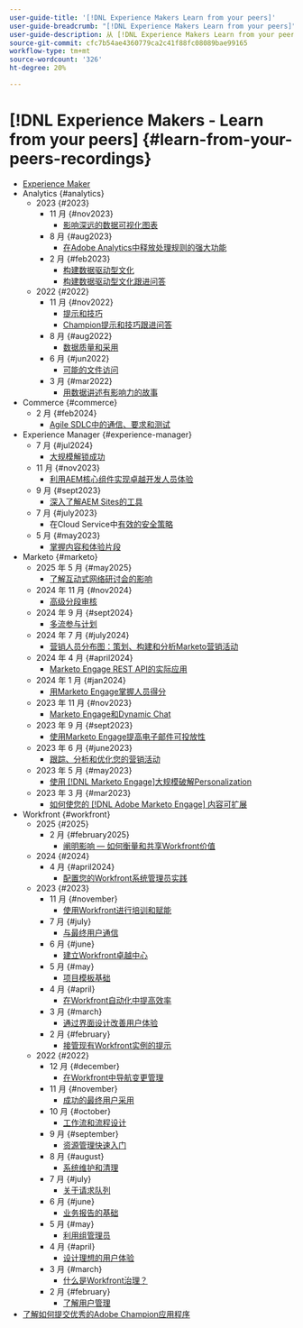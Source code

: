 ```yaml
---
user-guide-title: '[!DNL Experience Makers Learn from your peers]'
user-guide-breadcrumb: "[!DNL Experience Makers Learn from your peers]"
user-guide-description: 从 [!DNL Experience Makers Learn from your peers]开始的录制集合
source-git-commit: cfc7b54ae4360779ca2c41f88fc08089bae99165
workflow-type: tm+mt
source-wordcount: '326'
ht-degree: 20%

---
```



# [!DNL Experience Makers - Learn from your peers] {#learn-from-your-peers-recordings}

+ [Experience Maker](overview.md)
+ Analytics {#analytics}
   + 2023 {#2023}
      + 11 月 {#nov2023}
         + [影响深远的数据可视化图表](analytics/nov2023/impactful-data-visualizations.md)
      + 8 月 {#aug2023}
         + [在Adobe Analytics中释放处理规则的强大功能](analytics/aug2023/processing-rules.md)
      + 2 月 {#feb2023}
         + [构建数据驱动型文化](analytics/feb2023/data-driven-culture.md)
         + [构建数据驱动型文化跟进问答](analytics/feb2023/data-driven-culture-q-and-a.md)
   + 2022 {#2022}
      + 11 月 {#nov2022}
         + [提示和技巧](analytics/nov2022/tips-and-tricks.md)
         + [Champion提示和技巧跟进问答](analytics/nov2022/tips-and-tricks-q-and-a.md)
      + 8 月 {#aug2022}
         + [数据质量和采用](analytics/aug2022/data-quality.md)
      + 6 月 {#jun2022}
         + [可能的文件访问](analytics/june2022/mission-possible.md)
      + 3 月 {#mar2022}
         + [用数据讲述有影响力的故事](analytics/mar2022/stories-with-data.md)
+ Commerce {#commerce}
   + 2 月 {#feb2024}
      + [Agile SDLC中的通信、要求和测试](commerce/2024/agile-sdlc.md)
+ Experience Manager {#experience-manager}
   + 7 月 {#jul2024}
      + [大规模解锁成功](experience-manager/july2024/global-digital-presence.md)
   + 11 月 {#nov2023}
      + [利用AEM核心组件实现卓越开发人员体验](experience-manager/nov2023/core-components.md)
   + 9 月 {#sept2023}
      + [深入了解AEM Sites的工具](experience-manager/sept2023/aem-sites-tools.md)
   + 7 月 {#july2023}
      + 在Cloud Service中[有效的安全策略](experience-manager/july2023/effective-security-strategies-in-cloud-service.md)
   + 5 月 {#may2023}
      + [掌握内容和体验片段](experience-manager/may2023/mastering-content-and-experience-fragments.md)
+ Marketo {#marketo}
   + 2025 年 5 月 {#may2025}
      + [了解互动式网络研讨会的影响](marketo/may2025/interactive-webinars.md)
   + 2024 年 11 月 {#nov2024}
      + [高级分段审核](marketo/nov2024/advanced-segmentation.md)
   + 2024 年 9 月 {#sept2024}
      + [多流参与计划](marketo/sept2024/multi-stream-engagement-programs.md)
   + 2024 年 7 月 {#july2024}
      + [营销人员分布图：策划、构建和分析Marketo营销活动](marketo/july2024/marketers-map-marketo-campaigns.md)
   + 2024 年 4 月 {#april2024}
      + [Marketo Engage REST API的实际应用](marketo/april2024/practical-applications-of-marketo-engage-rest-api.md)
   + 2024 年 1 月 {#jan2024}
      + [用Marketo Engage掌握人员得分](marketo/jan2024/person-scoring-mastery.md)
   + 2023 年 11 月 {#nov2023}
      + [Marketo Engage和Dynamic Chat](marketo/nov2023/dynamic-chat.md)
   + 2023 年 9 月 {#sept2023}
      + [使用Marketo Engage提高电子邮件可投放性](marketo/sept2023/email-deliverability.md)
   + 2023 年 6 月 {#june2023}
      + [跟踪、分析和优化您的营销活动](marketo/june2023/marketing-campaigns.md)
   + 2023 年 5 月 {#may2023}
      + [使用 [!DNL Marketo Engage]大规模破解Personalization](marketo/may2023/personalization-at-scale.md)
   + 2023 年 3 月 {#mar2023}
      + [如何使您的 [!DNL Adobe Marketo Engage] 内容可扩展](marketo/mar2023/templates-tokens-teamwork.md)
+ Workfront {#workfront}
   + 2025 {#2025}
      + 2 月 {#february2025}
         + [阐明影响 — 如何衡量和共享Workfront价值](workfront/2025/how-to-measure-and-share-workfront-value.md)
   + 2024 {#2024}
      + 4 月 {#april2024}
         + [配置您的Workfront系统管理员实践](workfront/2024/04/staffing-your-workfront-system-admin-practice.md)
   + 2023 {#2023}
      + 11 月 {#november}
         + [使用Workfront进行培训和赋能](workfront/2023/11/using-workfront-for-training-and-enablement.md)
      + 7 月 {#july}
         + [与最终用户通信](workfront/2023/07/communicating-with-end-users.md)
      + 6 月 {#june}
         + [建立Workfront卓越中心](workfront/2023/06/establishing-a-workfront-center-of-excellence.md)
      + 5 月 {#may}
         + [项目模板基础](workfront/2023/05/foundations-of-project-templates.md)
      + 4 月 {#april}
         + [在Workfront自动化中提高效率](workfront/2023/04/finding-efficiencies-in-workfront-automation.md)
      + 3 月 {#march}
         + [通过界面设计改善用户体验](workfront/2023/03/improving-user-experience-with-interface-design.md)
      + 2 月 {#february}
         + [接管现有Workfront实例的提示](workfront/2023/02/tips-for-taking-over-an-existing-workfront-instance.md)
   + 2022 {#2022}
      + 12 月 {#december}
         + [在Workfront中导航变更管理](workfront/2022/12/navigating-change-management.md)
      + 11 月 {#november}
         + [成功的最终用户采用](workfront/2022/11/successful-end-user-adoption.md)
      + 10 月 {#october}
         + [工作流和流程设计](workfront/2022/10/workflow-and-process-design.md)
      + 9 月 {#september}
         + [资源管理快速入门](workfront/2022/09/getting-started-with-resource-management.md)
      + 8 月 {#august}
         + [系统维护和清理](workfront/2022/08/system-maintenance-and-cleanup.md)
      + 7 月 {#july}
         + [关于请求队列](workfront/2022/07/all-about-request-queues.md)
      + 6 月 {#june}
         + [业务报告的基础](workfront/2022/06/foundations-of-operational-reporting.md)
      + 5 月 {#may}
         + [利用组管理员](workfront/2022/05/leveraging-the-group-admin.md)
      + 4 月 {#april}
         + [设计理想的用户体验](workfront/2022/04/designing-an-ideal-user-experience.md)
      + 3 月 {#march}
         + [什么是Workfront治理？](workfront/2022/03/what-is-workfront-governance.md)
      + 2 月 {#february}
         + [了解用户管理](workfront/2022/02/understanding-user-management.md)
+ [了解如何提交优秀的Adobe Champion应用程序](./adobe-champion-application.md)
